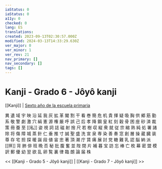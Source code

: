 ```yaml
---
iaStatus: 0
iaStatus: 0
a11y: 0
checked: 0
lang: ES
translations: 
created: 2023-09-13T02:30:57.000Z
modified: 2024-03-13T14:33:29.630Z
ver_major: 0
ver_minor: 1
ver_rev: 21
nav_primary: []
nav_secondary: []
tags: []
---
```

# Kanji - Grado 6 - Jôyô kanji

 [[Kanji]] | [Sexto año de la escuela primaria](https://es.wikibooks.org/wiki/Japon%C3%A9s/Kanji/Grado_6 "Japonés/Kanji/Grado 6")

異 遺 域 宇 映 沿 延 我 灰 拡 革 閣 割 干 看 巻 簡 危 机 貴 揮 疑 吸 胸 供 郷 筋 勤 系 敬 警 劇 激 穴 絹 憲 源 権 厳 呼 誤 己 后 孝 降 鋼 皇 紅 刻 穀 骨 困 座 砂 済 裁 策 冊 蚕 至 [[私]] 姿 視 詞 誌 磁 射 捨 尺 若 樹 収 縦 衆 就 従 宗 縮 熟 純 処 署 諸 除 将 傷 障 城 蒸 針 仁 垂 推 寸 誠 聖 盛 洗 宣 泉 専 染 善 奏 窓 創 層 操 蔵 臓 装 尊 存 宅 担 探 暖 誕 段 値 宙 忠 著 頂 潮 庁 賃 痛 展 討 党 糖 難 乳 認 脳 納 派 [[拝]] 背 肺 俳 班 晩 否 秘 批 腹 奮 並 陛 閉 片 補 暮 宝 訪 忘 棒 亡 枚 幕 密 盟 模 訳 郵 優 幼 翌 欲 乱 卵 覧 裏 律 臨 朗 論 届 株

<< [[Kanji - Grado 5 - Jôyô kanji]] | [[Kanji - Grado 7 - Jôyô kanji]] >>
